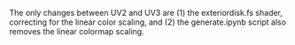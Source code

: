 The only changes between UV2 and UV3 are (1) the exteriordisk.fs shader, correcting for the linear color scaling, and (2) the generate.ipynb script also removes the linear colormap scaling. 
